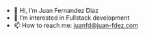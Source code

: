 - 👋 Hi, I’m Juan Fernandez Diaz
- 👀 I’m interested in Fullstack development 
- 📫 How to reach me: juanfd@juan-fdez.com
